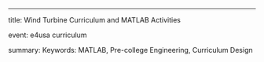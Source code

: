 ---
title: Wind Turbine Curriculum and MATLAB Activities

event: e4usa curriculum

summary: Keywords: MATLAB, Pre-college Engineering, Curriculum Design<br>

